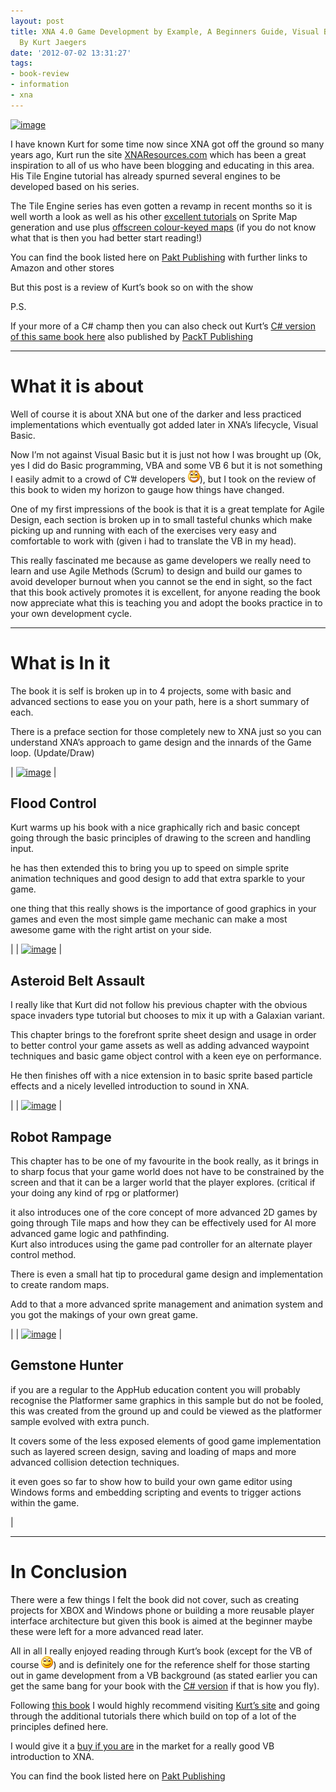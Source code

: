 ```yaml
---
layout: post
title: XNA 4.0 Game Development by Example, A Beginners Guide, Visual Basic Edition
  By Kurt Jaegers
date: '2012-07-02 13:31:27'
tags:
- book-review
- information
- xna
---
```


[![image](/Images/wordpress/2012/07/image_thumb133.png "image")](/Images/wordpress/2012/07/image130.png)

I have known Kurt for some time now since XNA got off the ground so many years ago, Kurt run the site [XNAResources.com](http://www.xnaresources.com/) which has been a great inspiration to all of us who have been blogging and educating in this area.  His Tile Engine tutorial has already spurned several engines to be developed based on his series.

The Tile Engine series has even gotten a revamp in recent months so it is well worth a look as well as his other [excellent tutorials](http://www.xnaresources.com/default.asp?page=TUTORIALS) on Sprite Map generation and use plus [offscreen colour-keyed maps](http://bit.ly/yFygvj) (if you do not know what that is then you had better start reading!)

You can find the book listed here on [Pakt Publishing](http://link.packtpub.com/UlJLZO) with further links to Amazon and other stores

But this post is a review of Kurt’s book so on with the show

P.S.

If your more of a C# champ then you can also check out Kurt’s [C# version of this same book here](http://www.packtpub.com/xna-4-0-game-development-by-example-beginners-guide/book) also published by [PackT Publishing](http://www.packtpub.com/)

* * *

# What it is about

Well of course it is about XNA but one of the darker and less practiced implementations which eventually got added later in XNA’s lifecycle, Visual Basic.

Now I’m not against Visual Basic but it is just not how I was brought up (Ok, yes I did do Basic programming, VBA and some VB 6 but it is not something I easily admit to a crowd of C’# developers ![Open-mouthed smile](/Images/wordpress/2012/07/wlEmoticon-openmouthedsmile12.png)), but I took on the review of this book to widen my horizon to gauge how things have changed.

One of my first impressions of the book is that it is a great template for Agile Design, each section is broken up in to small tasteful chunks which make picking up and running with each of the exercises very easy and  comfortable to work with (given i had to translate the VB in my head).

This really fascinated me because as game developers we really need to learn and use Agile Methods (Scrum) to design and build our games to avoid developer burnout when you cannot se the end in sight, so the fact that this book actively promotes it is excellent, for anyone reading the book now appreciate what this is teaching you and adopt the books practice in to your own development cycle.

* * *

# What is In it

The book it is self is broken up in to 4 projects, some with basic and advanced sections to ease you on your path, here is a short summary of each.

There is a preface section for those completely new to XNA just so you can understand XNA’s approach to game design and the innards of the Game loop. (Update/Draw)

| [![image](/Images/wordpress/2012/07/image_thumb134.png "image")](/Images/wordpress/2012/07/image131.png) | 
## Flood Control

Kurt warms up his book with a nice graphically rich and basic concept going through the basic principles of drawing to the screen and handling input.

he has then extended this to bring you up to speed on simple sprite animation techniques and good design to add that extra sparkle to your game.

one thing that this really shows is the importance of good graphics in your games and even the most simple game mechanic can make a most awesome game with the right artist on your side.

 |
| [![image](/Images/wordpress/2012/07/image_thumb135.png "image")](/Images/wordpress/2012/07/image132.png) | 
## Asteroid Belt Assault

I really like that Kurt did not follow his previous chapter with the obvious space invaders type tutorial but chooses to mix it up with a Galaxian variant.

This chapter brings to the forefront sprite sheet design and usage in order to better control your game assets as well as adding advanced waypoint techniques and basic game object control with a keen eye on performance.

He then finishes off with a nice extension in to basic sprite based particle effects and a nicely levelled introduction to sound in XNA.

 

 |
| [![image](/Images/wordpress/2012/07/image_thumb136.png "image")](/Images/wordpress/2012/07/image133.png) | 
## Robot Rampage

This chapter has to be one of my favourite in the book really, as it brings in to sharp focus that your game world does not have to be constrained by the screen and that it can be a larger world that the player explores. (critical if your doing any kind of rpg or platformer)

it also introduces one of the core concept of more advanced 2D games by going through Tile maps and how they can be effectively used for AI more advanced game logic and pathfinding.  
Kurt also introduces using the game pad controller for an alternate player control method.

There is even a small hat tip to procedural game design and implementation to create random maps.

Add to that a more advanced sprite management and animation system and you got the makings of your own great game.

 |
| [![image](/Images/wordpress/2012/07/image_thumb137.png "image")](/Images/wordpress/2012/07/image134.png) | 
## Gemstone Hunter

if you are a regular to the AppHub education content you will probably recognise the Platformer same graphics in this sample but do not be fooled, this was created from the ground up and could be viewed as the platformer sample evolved with extra punch.

It covers some of the less exposed elements of good game implementation such as layered screen design, saving and loading of maps and more advanced collision detection techniques.

it even goes so far to show how to build your own game editor using Windows forms and embedding scripting and events to trigger actions within the game.

 |

* * *

# In Conclusion

There were a few things I felt the book did not cover, such as creating projects for XBOX and Windows phone or building a more reusable player interface architecture but given this book is aimed at the beginner maybe these were left for a more advanced read later.

All in all I really enjoyed reading through Kurt’s book (except for the VB of course ![Smile](/Images/wordpress/2012/07/wlEmoticon-smile2.png)) and is definitely one for the reference shelf for those starting out in game development from a VB background (as stated earlier you can get the same bang for your book with the [C# version](http://www.packtpub.com/xna-4-0-game-development-by-example-beginners-guide/book) if that is how you fly).

Following [this book](http://link.packtpub.com/UlJLZO) I would highly recommend visiting [Kurt’s site](http://www.xnaresources.com/) and going through the additional tutorials there which build on top of a lot of the principles defined here.

I would give it a [buy if you are](http://link.packtpub.com/UlJLZO) in the market for a really good VB introduction to XNA.

You can find the book listed here on [Pakt Publishing](http://link.packtpub.com/UlJLZO)


